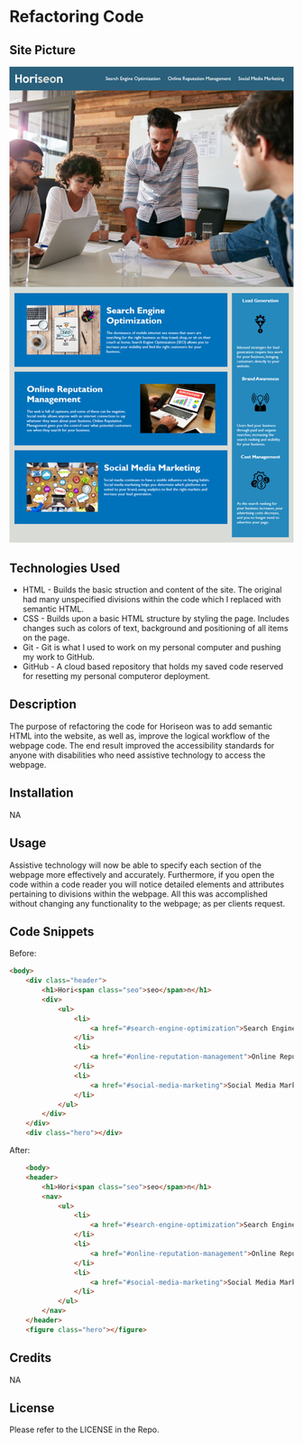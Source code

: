 # Refactoring Code

## Site Picture
![Site](./assets/images/horiseon-pic.png)

## Technologies Used
- HTML - Builds the basic struction and content of the site.  The original had many unspecified divisions within the code which I replaced with semantic HTML.
- CSS - Builds upon a basic HTML structure by styling the page.  Includes changes such as colors of text, background and positioning of all items on the page.
- Git - Git is what I used to work on my personal computer and pushing my work to GitHub.
- GitHub - A cloud based repository that holds my saved code reserved for resetting my personal computeror deployment.

## Description

The purpose of refactoring the code for Horiseon was to add semantic HTML into the website, as well as, improve the logical workflow of the webpage code.  The end result improved the accessibility standards for anyone with disabilities who need assistive technology to access the webpage.

## Installation

NA

## Usage

Assistive technology will now be able to specify each section of the webpage more effectively and accurately.  Furthermore, if you open the code within a code reader you will notice detailed elements and attributes pertaining to divisions within the webpage.  All this was accomplished without changing any functionality to the webpage; as per clients request.

## Code Snippets
Before:
```html
<body>
    <div class="header">
        <h1>Hori<span class="seo">seo</span>n</h1>
        <div>
            <ul>
                <li>
                    <a href="#search-engine-optimization">Search Engine Optimization</a>
                </li>
                <li>
                    <a href="#online-reputation-management">Online Reputation Management</a>
                </li>
                <li>
                    <a href="#social-media-marketing">Social Media Marketing</a>
                </li>
            </ul>
        </div>
    </div>
    <div class="hero"></div>
```
After:    
```html
    <body>
    <header>
        <h1>Hori<span class="seo">seo</span>n</h1>
        <nav>
            <ul>
                <li>
                    <a href="#search-engine-optimization">Search Engine Optimization</a>
                </li>
                <li>
                    <a href="#online-reputation-management">Online Reputation Management</a>
                </li>
                <li>
                    <a href="#social-media-marketing">Social Media Marketing</a>
                </li>
            </ul>
        </nav>
    </header>
    <figure class="hero"></figure>
```


## Credits

NA

## License
Please refer to the LICENSE in the Repo.


